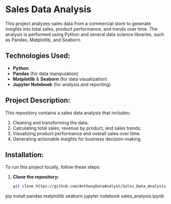 # Sales Data Analysis

This project analyzes sales data from a commercial store to generate insights into total sales, product performance, and trends over time. The analysis is performed using Python and several data science libraries, such as Pandas, Matplotlib, and Seaborn.

## Technologies Used:
- **Python**
- **Pandas** (for data manipulation)
- **Matplotlib** & **Seaborn** (for data visualization)
- **Jupyter Notebook** (for analysis and reporting)

## Project Description:
This repository contains a sales data analysis that includes:
1. Cleaning and transforming the data.
2. Calculating total sales, revenue by product, and sales trends.
3. Visualizing product performance and overall sales over time.
4. Generating actionable insights for business decision-making.

## Installation:
To run this project locally, follow these steps:

1. **Clone the repository:**
   ```bash
   git clone https://github.com/AnthonyDataAnalyst/Sales_Data_Analysis.git
pip install pandas matplotlib seaborn
jupyter notebook sales_analysis.ipynb
